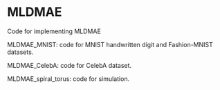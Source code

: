 # MLDMAE
Code for implementing MLDMAE

MLDMAE_MNIST: code for MNIST handwritten digit and Fashion-MNIST datasets.

MLDMAE_CelebA: code for CelebA dataset.

MLDMAE_spiral_torus: code for simulation.

